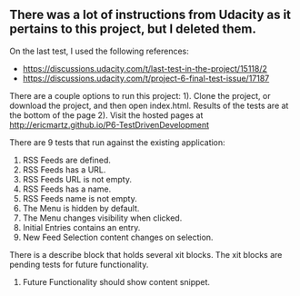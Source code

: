 ## There was a lot of instructions from Udacity as it pertains to this project, but I deleted them.

On the last test, I used the following references:
- https://discussions.udacity.com/t/last-test-in-the-project/15118/2
- https://discussions.udacity.com/t/project-6-final-test-issue/17187

There are a couple options to run this project:
1). Clone the project, or download the project, and then open index.html.  Results of the tests are at the bottom of the page
2). Visit the hosted pages at http://ericmartz.github.io/P6-TestDrivenDevelopment

There are 9 tests that run against the existing application:
1. RSS Feeds are defined.
2. RSS Feeds has a URL.
3. RSS Feeds URL is not empty.
4. RSS Feeds has a name.
5. RSS Feeds name is not empty.
6. The Menu is hidden by default.
7. The Menu changes visibility when clicked.
8. Initial Entries contains an entry.
9. New Feed Selection content changes on selection.

There is a describe block that holds several xit blocks.
The xit blocks are pending tests for future functionality.
1. Future Functionality should show content snippet.
